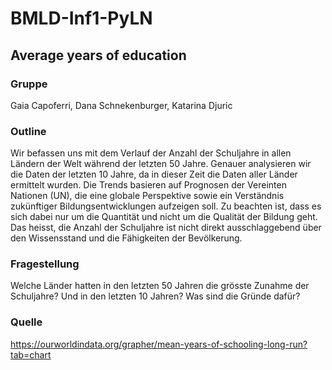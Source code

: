 # BMLD-Inf1-PyLN

## Average years of education

### Gruppe

Gaia Capoferri, Dana Schnekenburger, Katarina Djuric

### Outline

Wir befassen uns mit dem Verlauf der Anzahl der Schuljahre in allen Ländern der Welt während der letzten 50 Jahre. Genauer analysieren wir die Daten der letzten 10 Jahre, da in dieser Zeit die Daten aller Länder ermittelt wurden. Die Trends basieren auf Prognosen der Vereinten Nationen (UN), die eine globale Perspektive sowie ein Verständnis zukünftiger Bildungsentwicklungen aufzeigen soll. Zu beachten ist, dass es sich dabei nur um die Quantität und nicht um die Qualität der Bildung geht. Das heisst, die Anzahl der Schuljahre ist nicht direkt ausschlaggebend über den Wissensstand und die Fähigkeiten der Bevölkerung.

### Fragestellung

Welche Länder hatten in den letzten 50 Jahren die grösste Zunahme der Schuljahre? 
Und in den letzten 10 Jahren? Was sind die Gründe dafür?

### Quelle

https://ourworldindata.org/grapher/mean-years-of-schooling-long-run?tab=chart